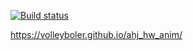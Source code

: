 [![Build status](https://ci.appveyor.com/api/projects/status/srwbiqj4p5u0dwas/branch/main?svg=true)](https://ci.appveyor.com/project/volleyboler/ahj_hw_anim/branch/main)

https://volleyboler.github.io/ahj_hw_anim/
